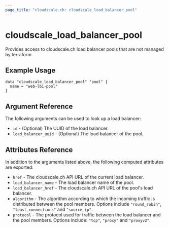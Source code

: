 ```yaml
---
page_title: "cloudscale.ch: cloudscale_load_balancer_pool"
---
```


# cloudscale\_load\_balancer\_pool

Provides access to cloudscale.ch load balancer pools that are not managed by terraform.

## Example Usage

```hcl
data "cloudscale_load_balancer_pool" "pool" {
  name = "web-lb1-pool"
}
```

## Argument Reference

The following arguments can be used to look up a load balancer:

* `id` - (Optional) The UUID of the load balancer.
* `load_balancer_uuid` - (Optional) The load balancer of the pool.

## Attributes Reference

In addition to the arguments listed above, the following computed attributes are exported:

* `href` - The cloudscale.ch API URL of the current load balancer.
* `load_balancer_name` - The load balancer name of the pool.
* `load_balancer_href` - The cloudscale.ch API URL of the pool's load balancer.
* `algorithm` - The algorithm according to which the incoming traffic is distributed between the pool members. Options include `"round_robin"`, `"least_connections"` and `"source_ip"`.
* `protocol` - The protocol used for traffic between the load balancer and the pool members. Options include: `"tcp"`, `"proxy"` and `"proxyv2"`.
